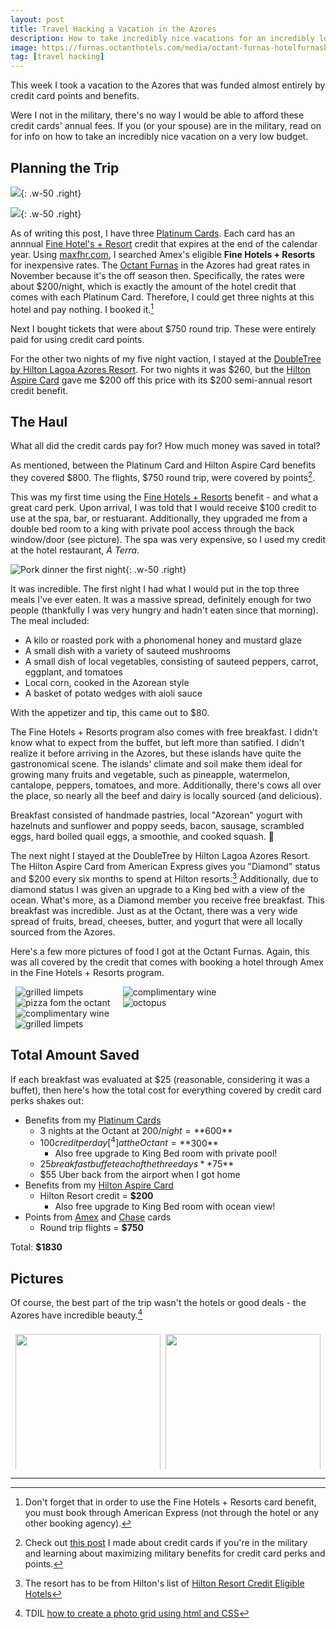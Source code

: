 ```yaml
---
layout: post
title: Travel Hacking a Vacation in the Azores
description: How to take incredibly nice vacations for an incredibly low cost.
image: https://furnas.octanthotels.com/media/octant-furnas-hotelfurnasboutiquehotel_drone_bysuperazores-2-min.jpg
tag: [travel hacking]
---
```


This week I took a vacation to the Azores that was funded almost entirely by credit card points and benefits.

Were I not in the military, there's no way I would be able to afford these credit cards' annual fees. If you (or your spouse) are in the military, read on for info on how to take an incredibly nice vacation on a very low budget.

## Planning the Trip

![](https://external-content.duckduckgo.com/iu/?u=https%3A%2F%2Ffurnas.octanthotels.com%2Fmedia%2Ffurnas-boutique-hotel-melhor-preco-garantido-room-room-109-2.jpg&f=1&nofb=1&ipt=55516ed16acede9bae5fd608ec8312aeb8da545a53fcb367236c40d5e65a40a1&ipo=images){: .w-50 .right}

![](https://external-content.duckduckgo.com/iu/?u=https%3A%2F%2Fwww.hilton.com%2Fim%2Fen%2FPDLLADI%2F21342169%2Fking-guest-room-bedroom-with-view-1.jpg%3Fimpolicy%3Dcrop%26cw%3D5000%26ch%3D2799%26gravity%3DNorthWest%26xposition%3D0%26yposition%3D266%26rw%3D768%26rh%3D430&f=1&nofb=1&ipt=6cd6b6676d85acea660f445650606159089f9e904e59211808943b66e68490c1&ipo=images){: .w-50 .right}

As of writing this post, I have three [Platinum Cards](https://tristanwhite.me/cards#american-express-platinum-card). Each card has an annnual [Fine Hotel's + Resort](https://tristanwhite.me/posts/optimizing-amex-hotel-credit/) credit that expires at the end of the calendar year. Using [maxfhr.com](https://www.maxfhr.com/), I searched Amex's eligible **Fine Hotels + Resorts** for inexpensive rates. The [Octant Furnas](https://furnas.octanthotels.com/en/) in the Azores had great rates in November because it's the off season then. Specifically, the rates were about $200/night, which is exactly the amount of the hotel credit that comes with each Platinum Card. Therefore, I could get three nights at this hotel and pay nothing. I booked it.[^1]

Next I bought tickets that were about $750 round trip. These were entirely paid for using credit card points.

For the other two nights of my five night vaction, I stayed at the [DoubleTree by Hilton Lagoa Azores Resort](https://www.hilton.com/en/hotels/pdlladi-doubletree-lagoa-azores/gallery/). For two nights it was $260, but the [Hilton Aspire Card](https://tristanwhite.me/cards#hilton-honors-american-express-aspire-card) gave me $200 off this price with its $200 semi-annual resort credit benefit.

## The Haul

What all did the credit cards pay for? How much money was saved in total?

As mentioned, between the Platinum Card and Hilton Aspire Card benefits they covered $800. The flights, $750 round trip, were covered by points[^2].

This was my first time using the [Fine Hotels + Resorts](https://tristanwhite.me/posts/optimizing-amex-hotel-credit/) benefit - and what a great card perk. Upon arrival, I was told that I would receive $100 credit to use at the spa, bar, or restuarant. Additionally, they upgraded me from a double bed room to a king with private pool access through the back window/door (see picture). The spa was very expensive, so I used my credit at the hotel restaurant, *À Terra*.

![Pork dinner the first night](https://lh3.googleusercontent.com/pw/AP1GczNoUFfI4sk9U9iPl3FIMbOSLosjNwNjLSQHfyCVk5FwVKaVXwHoWMHjs7OUCQqhrCw6nmtvR2GIcbHe8elRDmTyzT2QV2p1Tcln6_LvmbhJxErofbxn=w2400){: .w-50 .right}


It was incredible. The first night I had what I would put in the top three meals I've ever eaten. It was a massive spread, definitely enough for two people (thankfully I was very hungry and hadn't eaten since that morning). The meal included:

- A kilo or roasted pork with a phonomenal honey and mustard glaze
- A small dish with a variety of sauteed mushrooms
- A small dish of local vegetables, consisting of sauteed peppers, carrot, eggplant, and tomatoes
- Local corn, cooked in the Azorean style
- A basket of potato wedges with aioli sauce

With the appetizer and tip, this came out to $80.

The Fine Hotels + Resorts program also comes with free breakfast. I didn't know what to expect from the buffet, but left more than satified. I didn't realize it before arriving in the Azores, but these islands have quite the gastronomical scene. The islands' climate and soil make them ideal for growing many fruits and vegetable, such as pineapple, watermelon, cantalope, peppers, tomatoes, and more. Additionally, there's cows all over the place, so nearly all the beef and dairy is locally sourced (and delicious).

Breakfast consisted of handmade pastries, local "Azorean" yogurt with hazelnuts and sunflower and poppy seeds, bacon, sausage, scrambled eggs, hard boiled quail eggs, a smoothie, and cooked squash. 🤌

The next night I stayed at the DoubleTree by Hilton Lagoa Azores Resort. The Hilton Aspire Card from American Express gives you "Diamond" status and $200 every six months to spend at Hilton resorts.[^3] Additionally, due to diamond status I was given an upgrade to a King bed with a view of the ocean. What's more, as a Diamond member you receive free breakfast. This breakfast was incredible. Just as at the Octant, there was a very wide spread of fruits, bread, cheeses, butter, and yogurt that were all locally sourced from the Azores.

Here's a few more pictures of food I got at the Octant Furnas. Again, this was all covered by the credit that comes with booking a hotel through Amex in the Fine Hotels + Resorts program.

<div class="row">
    <div class="columnThirds">
        <img src="https://lh3.googleusercontent.com/pw/AP1GczMj-9G1GjYLzGrGKFcWfjxwhfS5qv-oVUsf22UDzUkE4xHsSXR4oEKVQDOoQy2dQTBY4qRPtPZeND0pHomsYGohBpu9J9o1Prp73APfgU85XMKFkBqM=w2400" alt="grilled limpets">
        <img src="https://lh3.googleusercontent.com/pw/AP1GczMRRIcvz-r1KF0rlbRM_3dSW5J2nWdM_BuXGOdtiorZX7xbPhwQpzMtyBqumx8cPOgz5D14fmJLWAT5g5RwoyGCYBQC-Wz0nghGVdn56-vt0-9ifu4B=w2400" alt="pizza fom the octant">
    </div>
    <div class="columnThirds">
        <img src="https://lh3.googleusercontent.com/pw/AP1GczOsGbzj3w2q1x1wMqcPXdV-G8mxlUjiwwFoLW5ICVxhqhfv-V92Nal_iImzmK0OMoVYhtlFF-phHfO6EKjKyuyK3l-Pcu6nPonOoAF-EsNh6JLLusqK=w2400" alt="complimentary wine">
        <img src="https://lh3.googleusercontent.com/pw/AP1GczOotLdstR_XEyJx6Qx-XmGX_r_ULoQgzIcMKJQ4EboWP5YEuKIj4fmReNzHFGnajU4FVGTTik8TVWcQD3hCCeXBGQE3nRZX8qLqo5gKe12FszzKcbZk=w2400" alt="octopus">
    </div>
    <div class="columnThirds">
        <img src="https://lh3.googleusercontent.com/pw/AP1GczMIVUZzjcYMKlmSUchWzg9cRAZ7hJvzYRrJZZ0__PZ5nXp7VOYWC0XJ3IRNEIoquPtsEuFePyAirTHG-3DzNy_QT52f05FGgtRaemtZA2VEzykPw2nD=w2400" alt="complimentary wine">
        <img src="https://lh3.googleusercontent.com/pw/AP1GczNAzIc8HwXVn6V46VKYbSWY0wbsxYxmgiHQQ_T6gRqj_SdyaF8L5maJomtVwxtaarfOv-F7v3Koa3d0ucTODpr4Swj5ANXEuVCuFBqmYhIeu35POYlX=w2400" alt="grilled limpets">
    </div>
</div>

## Total Amount Saved

If each breakfast was evaluated at $25 (reasonable, considering it was a buffet), then here's how the total cost for everything covered by credit card perks shakes out:

- Benefits from my [Platinum Cards](https://tristanwhite.me/cards#american-express-platinum-card)
  - 3 nights at the Octant at $200/night = **$600**
  - $100 credit per day[^4] at the Octant = **$300**
    - Also free upgrade to King Bed room with private pool!
  - $25 breakfast buffet each of the three days **$75**
  - $55 Uber back from the airport when I got home
- Benefits from my [Hilton Aspire Card](https://tristanwhite.me/cards#hilton-honors-american-express-aspire-card)
  - Hilton Resort credit = **$200**
    - Also free upgrade to King Bed room with ocean view!
- Points from [Amex](https://tristanwhite.me/cards#american-express-platinum-card) and [Chase](https://tristanwhite.me/cards#chase-sapphire-reserve-card) cards
  - Round trip flights = **$750**

Total: **$1830**

## Pictures

Of course, the best part of the trip wasn't the hotels or good deals - the Azores have incredible beauty.[^5]

<div class="row">
  <div class="column">
    <img width="2400" alt="" src="https://lh3.googleusercontent.com/pw/AP1GczN5zIiuuNbHWZxe6iA-nfLQMQbSezpa_Qv_2MX5NwqMhTsgepimm_XqnI4tHQtNV5aOSBzODY8qhoMG4PHuBxOeK6kMc7UaO9kcKZSs1pB-J4KVGZa4=w2400">
    <img alt="" src="https://lh3.googleusercontent.com/pw/AP1GczN4PgEw0SFlYq-hyJycRwRzSHAuMx52W5t7ChF9-QMHoCGF2lHlaA7hwELl7boGSZoKyCu--6ruJuJUYmqgMTuc5f2L1CxdTvkcYOiMzK3_kdEsPery=w2400">
    <img alt="" src="https://lh3.googleusercontent.com/pw/AP1GczMrmiUJ_PfYLJKHUZDl-JryouzZySyilnrEiJk3XTiARyj5s3xaGREZ8UPjbULf1pGAIh7tErFcw1TyaeEh7DZ7iORVFUoFUmQk20eNsd6EirFYeCV3=w2400">
    <img alt="" src="https://lh3.googleusercontent.com/pw/AP1GczNcHuhRpLxOIhW_3JxtboWLoi3lhYLpAJfMMHMUbQbwT2KehUWrb113QpCgARS89uhfNghOyt3jX3SFB-VpsULhujIaSowa1RxHskt4flCHTpKgiB21=w2400">
    <img alt="" src="https://lh3.googleusercontent.com/pw/AP1GczMcXxR05w4o8MF6ga9zXPCi4evVGyOMwEXRa30mCGetafgLva3jsCl2j4VPX4taR1InW5FbbKKI7-E04DX929G59wMKjrmJgbCI7Qzng1YGACdqYqzj=w2400">
    <img alt="" src="https://lh3.googleusercontent.com/pw/AP1GczNt4xU5K6Q9GMlW3BUm8_-wbKTh4y47egT9Chppn2esBv5X08JGr7QUNgqVKhgzj5-RxAStHGYp1e1CJB4DUZg5K2kHjOOoWn2-EDecHu8wHe1UNM-V=w2400">
    <img alt="" src="https://lh3.googleusercontent.com/pw/AP1GczPPLW10hXocRzDhazqc6NWmXClK_CsxJx3ijRt6iMjXEbE7sF-tLSXBGigZZlggXKODHW0-J5Rt09gs3X7PBmes8T_2Ujhdi9hKQ3miWqkzVadQaDJX=w2400">
  </div>
  <div class="column">
    <img alt="" src="https://lh3.googleusercontent.com/pw/AP1GczPgJv-LL4mAdatHbFQ_NskXrHnVyq_7yzgQsVh8V_QT-NnVomBpT59TS2uK3I8vKDA1_NayQR_jrbjPN8w8ey66hvmMpHrC2hY5qyvZicp-d0OvmEHl=w2400">
    <img alt="" src="https://lh3.googleusercontent.com/pw/AP1GczPio-WJmCUHLbNcP_ozFB2XqqdLpaiBq7mz1Co1WH7Aec-Ml2huaOoH8QRhpje0Ig66YtZYcjxhf5YJWmW9Bjj6_n01tfytCEcTKYF4RMws2gbyeHhl=w2400">
    <img alt="" src="https://lh3.googleusercontent.com/pw/AP1GczMJLc9G6oO1Sl4QwsmbEJ2H0S457IYLfj0CnbxBY5kvGT7OKZ1uOLdSkMY0IsCGBi4hDK_qDYsU2xifnCw3-XLNuIQi21T1BjM1925hxGIMuZDN5-i5=w2400">
    <img alt="" src="https://lh3.googleusercontent.com/pw/AP1GczP01NvnMzlmv1Z9xKExDbEQBAbIm6rvMmqpCSq60xrbP6-KpeOlHVGoc0lyyNq3j1d1IyJtsf-fkHNZVi9_Ac2BIlPJMXa9f2cNsuubeODl7YuiO96U=w2400">
    <img alt="" src="https://lh3.googleusercontent.com/pw/AP1GczN6JMeQH2Yq4fpFehPepkadHbpNXRsqw4v5sMw1_aHGbsUr4fIofDecQw_9o2_kWunIwVqgYX6gYkolkM4Crq8s5hW31RG7anI8fz8LUG9Tgr0y9mFt=w2400">
    <img alt="" src="https://lh3.googleusercontent.com/pw/AP1GczPi9hSWX6fqDJLqedHzsmKa_P3c4ajIMfZDGQ6sF0RVXGN10Lal2qnfSuDCVV6zLpWXltTzMr0Al13ocFgzai8Uqt9Da-4pkYtlE-ekHrl-5NHy7eLk=w2400">
    <img alt="" src="https://lh3.googleusercontent.com/pw/AP1GczOraRXoVAf-T6TvvedQK6QDVK8dDmEK1Vv_F_3bziDWx3fFGFHXlndf44pBFR804wUvhson6IRx716OWCYRFrmFbVgXTBTP5Xakro4PuW_sGE932c48=w2400">
    <img alt="" src="https://lh3.googleusercontent.com/pw/AP1GczMODLW5KQCqNzZiwCLklmZ4HHrnNTqJQu_E4RkgxcCg0O6iV8VXUv2mhtwH5Jm_IY8-Hhe1eDGr-qRl-fgIKVQ12unPY4R7E7CV501O5R8MBkXPBuVg=w2400">
  </div>
</div>

---

[^1]: Don't forget that in order to use the Fine Hotels + Resorts card benefit, you must book through American Express (not through the hotel or any other booking agency).
[^2]: Check out [this post](https://tristanwhite.me/cards) I made about credit cards if you're in the military and learning about maximizing military benefits for credit card perks and points.
[^3]: The resort has to be from Hilton's list of [Hilton Resort Credit Eligible Hotels](https://www.hilton.com/en/hilton-honors/resort-credit-eligible-hotels/)
[^4]: Getting $100 **per day** rather than **per stay** is only possible if you book non-consecutive nights. This is exactly what I did. I called Amex to ensure this was allowed, and they confirmed that as long as there were 24 hours between stays, as per the terms and conditions, then this was acceptable.
[^5]: TDIL [how to create a photo grid using html and CSS](https://www.w3schools.com/howto/howto_css_image_grid_responsive.asp)


<style>
    .row {
    display: flex;
    flex-wrap: wrap;
    padding: 0 4px;
    }

    /* Create two equal columns that sits next to each other */
    .column {
    flex: 50%;
    max-width: 50%;
    padding: 0 4px;
    }

    /* Create three equal columns that sits next to each other */
    .columnThirds {
    flex: 33%;
    max-width: 33%;
    padding: 0 4px;
    }

    .column img {
    margin-top: 8px;
    vertical-align: middle;
    width: 100%;
    }
</style>
